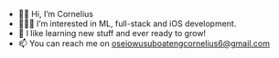 - 👋🏽 Hi, I’m Cornelius
- 👨🏽‍💻 I’m interested in ML, full-stack and iOS development.
- 🌱 I like learning new stuff and ever ready to grow!
- 📫 You can reach me on oseiowusuboatengcornelius6@gmail.com

<!---
CorneliusOsei2/CorneliusOsei2 is a ✨ special ✨ repository because its `README.md` (this file) appears on your GitHub profile.
You can click the Preview link to take a look at your changes.
--->
